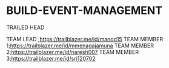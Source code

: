 # BUILD-EVENT-MANAGEMENT

TRAILED HEAD

TEAM LEAD ;https://trailblazer.me/id/manod15
TEAM MEMBER 1;https://trailblazer.me/id/mmenagajamuna
TEAM MEMBER 2;https://trailblazer.me/id/naresh007
TEAM MEMBER 3;https://trailblazer.me/id/sri120702
